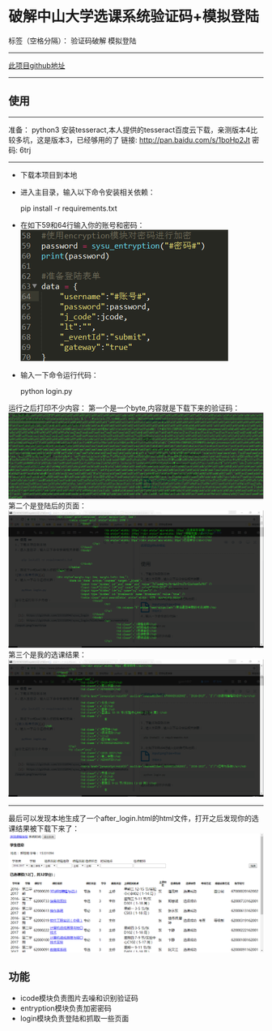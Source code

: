 # 破解中山大学选课系统验证码+模拟登陆

标签（空格分隔）： 验证码破解 模拟登陆

----------

[此项目github地址][1]

----------
## 使用 ##


----------


准备：
python3
安装tesseract,本人提供的tesseract百度云下载，亲测版本4比较多坑，这是版本3，已经够用的了
链接: http://pan.baidu.com/s/1boHp2Jt 密码: 6trj

----------

 - 下载本项目到本地
 - 进入主目录，输入以下命令安装相关依赖：
 

    pip install -r requirements.txt

 - 在如下59和64行输入你的账号和密码：
![输入账号密码][2]

 - 输入一下命令运行代码：

    python login.py

运行之后打印不少内容：
第一个是一个byte,内容就是下载下来的验证码：
![验证码][3]
第二个是登陆后的页面：
![登陆之后][4]
第三个是我的选课结果：
![选课结果][5]


----------

最后可以发现本地生成了一个after_login.html的html文件，打开之后发现你的选课结果被下载下来了：
![选课结果][6]
## 功能 ##

 - icode模块负责图片去噪和识别验证码
 - entryption模块负责加密密码
 - login模块负责登陆和抓取一些页面


  [1]: https://github.com/15331094/sysu_login
  [2]: https://github.com/15331094/sysu_login/blob/master/screenshots/input.png?raw=true
  [3]: https://github.com/15331094/sysu_login/blob/master/screenshots/icode.png?raw=true
  [4]: https://github.com/15331094/sysu_login/blob/master/screenshots/after_login.png?raw=true
  [5]: https://github.com/15331094/sysu_login/blob/master/screenshots/my_lesson.png?raw=true
  [6]: https://github.com/15331094/sysu_login/blob/master/screenshots/lession.png?raw=true

